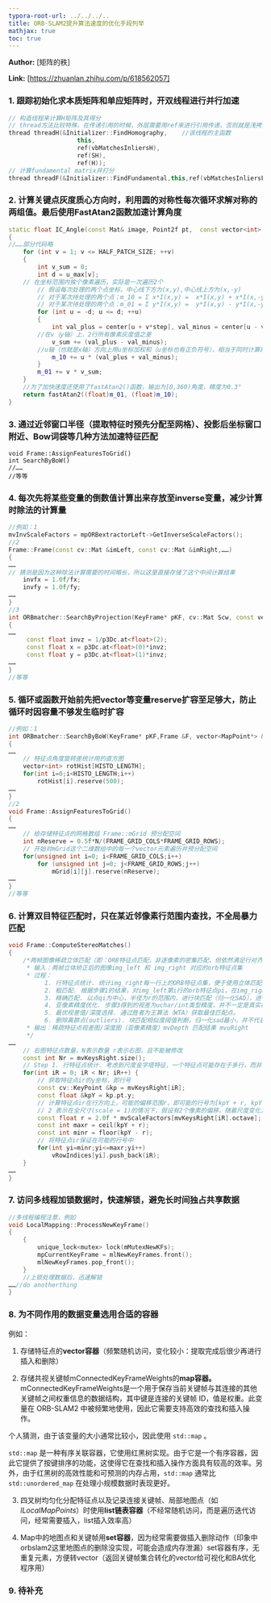 ```yaml
---
typora-root-url: ../../../..
title: ORB-SLAM2提升算法速度的优化手段列举
mathjax: true
toc: true
---
```


 **Author:** [矩阵的秩]

 **Link:** [https://zhuanlan.zhihu.com/p/618562057]

### 1. 跟踪初始化求本质矩阵和单应矩阵时，开双线程进行并行加速


```c++
// 构造线程来计算H矩阵及其得分
// thread方法比较特殊，在传递引用的时候，外层需要用ref来进行引用传递，否则就是浅拷贝
thread threadH(&Initializer::FindHomography,	//该线程的主函数
				   this,					
				   ref(vbMatchesInliersH), 			
				   ref(SH), 				
				   ref(H));
// 计算fundamental matrix并打分
thread threadF(&Initializer::FindFundamental,this,ref(vbMatchesInliersF), ref(SF), ref(F));

```
### 2. 计算关键点灰度质心方向时，利用圆的对称性每次循环求解对称的两组值。最后使用FastAtan2函数加速计算角度


```c++
static float IC_Angle(const Mat& image, Point2f pt,  const vector<int> & u_max)
{
//……部分代码略
    for (int v = 1; v <= HALF_PATCH_SIZE; ++v)
    {
        int v_sum = 0;
        int d = u_max[v];
	// 在坐标范围内挨个像素遍历，实际是一次遍历2个
        // 假设每次处理的两个点坐标，中心线下方为(x,y),中心线上方为(x,-y) 
        // 对于某次待处理的两个点：m_10 = Σ x*I(x,y) =  x*I(x,y) + x*I(x,-y) = x*(I(x,y) + I(x,-y))
        // 对于某次待处理的两个点：m_01 = Σ y*I(x,y) =  y*I(x,y) - y*I(x,-y) = y*(I(x,y) - I(x,-y))
        for (int u = -d; u <= d; ++u)
        {
            int val_plus = center[u + v*step], val_minus = center[u - v*step];
	    //在v（y轴）上，2行所有像素灰度值之差
            v_sum += (val_plus - val_minus);
	    //u轴（也就是x轴）方向上用u坐标加权和（u坐标也有正负符号），相当于同时计算两行
            m_10 += u * (val_plus + val_minus);
        }
        m_01 += v * v_sum;
    }
    //为了加快速度还使用了fastAtan2()函数，输出为[0,360)角度，精度为0.3°
    return fastAtan2((float)m_01, (float)m_10);
}
```
### 3. 通过近邻窗口半径（提取特征时预先分配至网格）、投影后坐标窗口附近、Bow词袋等几种方法加速特征匹配


```
void Frame::AssignFeaturesToGrid()
int SearchByBoW()
//……
//等等

```
### 4. 每次先将某些变量的倒数值计算出来存放至inverse变量，减少计算时除法的计算量


```c++
//例如：1
mvInvScaleFactors = mpORBextractorLeft->GetInverseScaleFactors();
//2
Frame::Frame(const cv::Mat &imLeft, const cv::Mat &imRight,……)
{
……
// 猜测是因为这种除法计算需要的时间略长，所以这里直接存储了这个中间计算结果
    invfx = 1.0f/fx;
    invfy = 1.0f/fy;
……
}
//3
int ORBmatcher::SearchByProjection(KeyFrame* pKF, cv::Mat Scw, const vector<MapPoint*> &vpPoints, vector<MapPoint*> &vpMatched, int th)
{
……
     const float invz = 1/p3Dc.at<float>(2);
     const float x = p3Dc.at<float>(0)*invz;
     const float y = p3Dc.at<float>(1)*invz;
……
}
//等等
```
### 5. 循环或函数开始前先把vector等变量reserve扩容至足够大，防止循环时因容量不够发生临时扩容


```c++
//例如：1
int ORBmatcher::SearchByBoW(KeyFrame* pKF,Frame &F, vector<MapPoint*> &vpMapPointMatches)
{
……
    // 特征点角度旋转差统计用的直方图
    vector<int> rotHist[HISTO_LENGTH];
    for(int i=0;i<HISTO_LENGTH;i++)
        rotHist[i].reserve(500);
……
}
//2
void Frame::AssignFeaturesToGrid()
{
……
    // 给存储特征点的网格数组 Frame::mGrid 预分配空间
    int nReserve = 0.5f*N/(FRAME_GRID_COLS*FRAME_GRID_ROWS);
    // 开始对mGrid这个二维数组中的每一个vector元素遍历并预分配空间
    for(unsigned int i=0; i<FRAME_GRID_COLS;i++)
        for (unsigned int j=0; j<FRAME_GRID_ROWS;j++)
            mGrid[i][j].reserve(nReserve);
……
}
//等等
```
### 6. 计算双目特征匹配时，只在某近邻像素行范围内查找，不全局暴力匹配


```c++
void Frame::ComputeStereoMatches()
{
    /*两帧图像稀疏立体匹配（即：ORB特征点匹配，非逐像素的密集匹配，但依然满足行对齐）
     * 输入：两帧立体矫正后的图像img_left 和 img_right 对应的orb特征点集
     * 过程：
          1. 行特征点统计. 统计img_right每一行上的ORB特征点集，便于使用立体匹配思路(行搜索/极线搜索）进行同名点搜索, 避免逐像素的判断.
          2. 粗匹配. 根据步骤1的结果，对img_left第i行的orb特征点pi，在img_right的第i行上的orb特征点集中搜索相似orb特征点, 得到qi
          3. 精确匹配. 以点qi为中心，半径为r的范围内，进行块匹配（归一化SAD），进一步优化匹配结果
          4. 亚像素精度优化. 步骤3得到的视差为uchar/int类型精度，并不一定是真实视差，通过亚像素差值（抛物线插值)获取float精度的真实视差
          5. 最优视差值/深度选择. 通过胜者为王算法（WTA）获取最佳匹配点。
          6. 删除离群点(outliers). 块匹配相似度阈值判断，归一化sad最小，并不代表就一定是正确匹配，比如光照变化、弱纹理等会造成误匹配
     * 输出：稀疏特征点视差图/深度图（亚像素精度）mvDepth 匹配结果 mvuRight
     */
……
    // 右图特征点数量，N表示数量 r表示右图，且不能被修改
    const int Nr = mvKeysRight.size();
    // Step 1. 行特征点统计. 考虑到尺度金字塔特征，一个特征点可能存在于多行，而非唯一的一行
    for(int iR = 0; iR < Nr; iR++) {
        // 获取特征点ir的y坐标，即行号
        const cv::KeyPoint &kp = mvKeysRight[iR];
        const float &kpY = kp.pt.y;
        // 计算特征点ir在行方向上，可能的偏移范围r，即可能的行号为[kpY + r, kpY -r]
        // 2 表示在全尺寸(scale = 1)的情况下，假设有2个像素的偏移，随着尺度变化，r也跟着变化
        const float r = 2.0f * mvScaleFactors[mvKeysRight[iR].octave];
        const int maxr = ceil(kpY + r);
        const int minr = floor(kpY - r);
        // 将特征点ir保证在可能的行号中
        for(int yi=minr;yi<=maxr;yi++)
            vRowIndices[yi].push_back(iR);
    }
……
}
```
### 7. 访问多线程加锁数据时，快速解锁，避免长时间独占共享数据


```c++
//多线程编程注意，例如
void LocalMapping::ProcessNewKeyFrame()
{
    {
        unique_lock<mutex> lock(mMutexNewKFs);
        mpCurrentKeyFrame = mlNewKeyFrames.front();
        mlNewKeyFrames.pop_front();
    }
    //上锁处理数据后，迅速解锁
……//do anotherthing
}
```
### 8. 为不同作用的数据变量选用合适的容器

例如：

1. 存储特征点的**vector容器**（频繁随机访问，变化较小：提取完成后很少再进行插入和删除）

2. 存储共视关键帧mConnectedKeyFrameWeights的**map容器。** mConnectedKeyFrameWeights是一个用于保存当前关键帧与其连接的其他关键帧之间权重信息的数据结构，其中键是连接的关键帧 ID，值是权重。此变量在 ORB-SLAM2 中被频繁地使用，因此它需要支持高效的查找和插入操作。

个人猜测，由于该变量的大小通常比较小，因此使用 `std::map` 。

`std::map` 是一种有序关联容器，它使用红黑树实现。由于它是一个有序容器，因此它提供了按键排序的功能，这使得它在查找和插入操作方面具有较高的效率。另外，由于红黑树的高效性能和可预测的内存占用，`std::map` 通常比 `std::unordered_map` 在处理小规模数据时表现更好。

3. 四叉树均匀化分配特征点以及记录连接关键帧、局部地图点（如*lLocalMapPoints*）时使用**list链表容器**（不经常随机访问，而是遍历迭代访问，经常需要插入，list插入效率高）

4. Map中的地图点和关键帧用**set容器**，因为经常需要做插入删除动作（印象中orbslam2这里地图点的删除没实现，可能会造成内存泄漏）set容器有序，无重复元素，方便转vector（返回关键帧集合转化的vector给可视化和BA优化程序用）

### 9. 待补充

